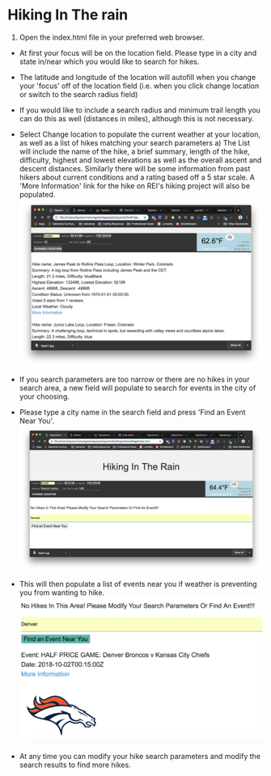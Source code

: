 # Hiking In The rain

1. Open the index.html file in your preferred web browser.
  - At first your focus will be on the location field. Please type in a city and state in/near which you would like to search for hikes.
  - The latitude and longitude of the location will autofill when you change your 'focus' off of the location field (i.e. when you click change location or switch to the search radius field)
  - If you would like to include a search radius and minimum trail length you can do this as well (distances in miles), although this is not necessary.
  - Select Change location to populate the current weather at your location, as well as a list of hikes matching your search parameters
    a) The List will include the name of the hike, a brief summary, length of the hike, difficulty, highest and lowest elevations as well as the overall ascent and descent distances. Similarly there will be some information from past hikers about current conditions and a rating based off a 5 star scale. A 'More Information' link for the hike on REI's hiking project will also be populated.
    ![Hike Results](/readMePhoto/hikeResults.png)

  - If you search parameters are too narrow or there are no hikes in your search area, a new field will populate to search for events in the city of your choosing.

  - Please type a city name in the search field and press 'Find an Event Near You'.
  ![eventSearch](/readMePhoto/eventSearch.png)

  - This will then populate a list of events near you if weather is preventing you from wanting to hike.
  ![eventSearch](/readMePhoto/eventResults.png)

  - At any time you can modify your hike search parameters and modify the search results to find more hikes.
